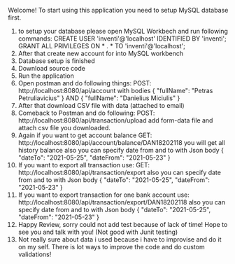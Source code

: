 
Welcome! To start using this application you need to setup MySQL database first.
1. to setup your database please open MySQL Workbech and run following commands: 
CREATE USER 'inventi'@'localhost' IDENTIFIED BY 'inventi';
GRANT ALL PRIVILEGES ON * . * TO 'inventi'@'localhost';
2. After that create new account for into MySQL workbench
3. Database setup is finished
4. Download source code
5. Run the application
6. Open postman and do following things: 
POST: http://localhost:8080/api/account 
with bodies 
{
    "fullName": "Petras Petruliavicius"
}
AND
{
    "fullName": "Danielius Miciulis"
}
7. After that download CSV file with data (attached to email)
8. Comeback to Postman and do following:
POST: http://localhost:8080/api/transaction/upload
add form-data file and attach csv file you downloaded.
9. Again if you want to get account balance
GET: http://localhost:8080/api/account/balance/DAN18202118
you will get all history balance
also you can specify date from and to with Json body
{
    "dateTo": "2021-05-25",
    "dateFrom": "2021-05-23"
}
10. If you want to export all transaction use:
GET: http://localhost:8080/api/transaction/export
also you can specify date from and to with Json body
{
    "dateTo": "2021-05-25",
    "dateFrom": "2021-05-23"
}
11. If you want to export transaction for one bank account use:
http://localhost:8080/api/transaction/export/DAN18202118
also you can specify date from and to with Json body
{
    "dateTo": "2021-05-25",
    "dateFrom": "2021-05-23"
}
12. Happy Review, sorry could not add test because of lack of time! Hope to see you and talk with you! (Not good with Junit testing)
13. Not really sure about data i used because i have to improvise and do it on my self. There is lot ways to improve the code and do custom validations!
